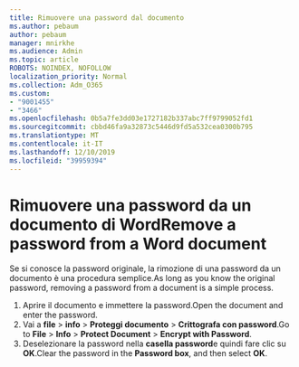 ```yaml
---
title: Rimuovere una password dal documento
ms.author: pebaum
author: pebaum
manager: mnirkhe
ms.audience: Admin
ms.topic: article
ROBOTS: NOINDEX, NOFOLLOW
localization_priority: Normal
ms.collection: Adm_O365
ms.custom:
- "9001455"
- "3466"
ms.openlocfilehash: 0b5a7fe3dd03e1727182b337abc7ff9799052fd1
ms.sourcegitcommit: cbbd46fa9a32873c5446d9fd5a532cea0300b795
ms.translationtype: MT
ms.contentlocale: it-IT
ms.lasthandoff: 12/10/2019
ms.locfileid: "39959394"
---
```

# <a name="remove-a-password-from-a-word-document"></a><span data-ttu-id="7eba0-102">Rimuovere una password da un documento di Word</span><span class="sxs-lookup"><span data-stu-id="7eba0-102">Remove a password from a Word document</span></span>

<span data-ttu-id="7eba0-103">Se si conosce la password originale, la rimozione di una password da un documento è una procedura semplice.</span><span class="sxs-lookup"><span data-stu-id="7eba0-103">As long as you know the original password, removing a password from a document is a simple process.</span></span>

1. <span data-ttu-id="7eba0-104">Aprire il documento e immettere la password.</span><span class="sxs-lookup"><span data-stu-id="7eba0-104">Open the document and enter the password.</span></span>
2. <span data-ttu-id="7eba0-105">Vai a **file** > **info** > **Proteggi documento** > **Crittografa con password**.</span><span class="sxs-lookup"><span data-stu-id="7eba0-105">Go to **File** > **Info** > **Protect Document** > **Encrypt with Password**.</span></span>
3. <span data-ttu-id="7eba0-106">Deselezionare la password nella **casella password**e quindi fare clic su **OK**.</span><span class="sxs-lookup"><span data-stu-id="7eba0-106">Clear the password in the **Password box**, and then select **OK**.</span></span>
